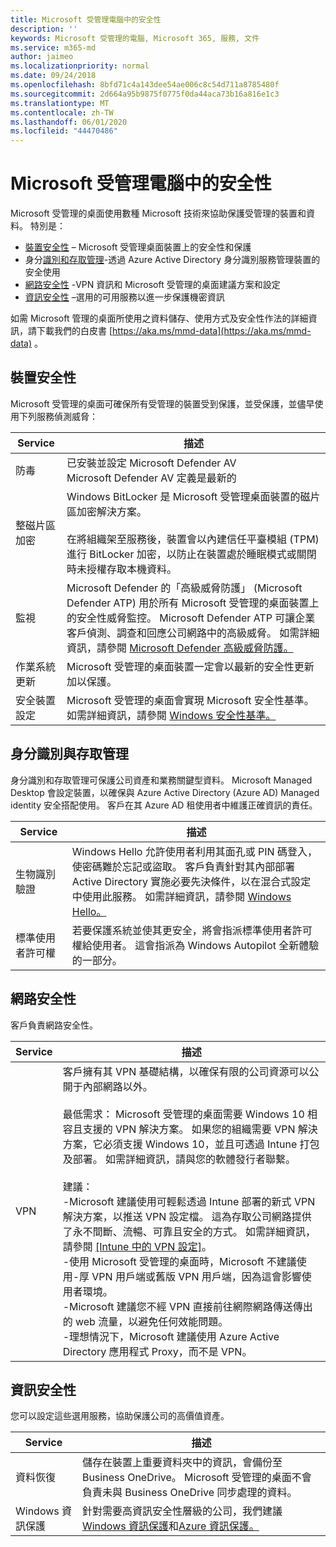 ```yaml
---
title: Microsoft 受管理電腦中的安全性
description: ''
keywords: Microsoft 受管理的電腦, Microsoft 365, 服務, 文件
ms.service: m365-md
author: jaimeo
ms.localizationpriority: normal
ms.date: 09/24/2018
ms.openlocfilehash: 8bfd71c4a143dee54ae006c8c54d711a8785480f
ms.sourcegitcommit: 2d664a95b9875f0775f0da44aca73b16a816e1c3
ms.translationtype: MT
ms.contentlocale: zh-TW
ms.lasthandoff: 06/01/2020
ms.locfileid: "44470486"
---
```

# <a name="security-in-microsoft-managed-desktop"></a>Microsoft 受管理電腦中的安全性

<!--Security, also Onboarding doc: data handling/store, privileged account access -->

Microsoft 受管理的桌面使用數種 Microsoft 技術來協助保護受管理的裝置和資料。 特別是： 


- [裝置安全性](#device-security) – Microsoft 受管理桌面裝置上的安全性和保護
- 身分[識別和存取管理](#identity-and-access-management)-透過 Azure Active Directory 身分識別服務管理裝置的安全使用
- [網路安全性](#network-security) -VPN 資訊和 Microsoft 受管理的桌面建議方案和設定
- [資訊安全性](#information-security) –選用的可用服務以進一步保護機密資訊 

如需 Microsoft 管理的桌面所使用之資料儲存、使用方式及安全性作法的詳細資訊，請下載我們的白皮書 [https://aka.ms/mmd-data](https://aka.ms/mmd-data) 。


## <a name="device-security"></a>裝置安全性

Microsoft 受管理的桌面可確保所有受管理的裝置受到保護，並受保護，並儘早使用下列服務偵測威脅：

Service | 描述
--- | ---
防毒 | 已安裝並設定 Microsoft Defender AV<br>Microsoft Defender AV 定義是最新的
整磁片區加密 |    Windows BitLocker 是 Microsoft 受管理桌面裝置的磁片區加密解決方案。<br><br>在將組織架至服務後，裝置會以內建信任平臺模組 (TPM) 進行 BitLocker 加密，以防止在裝置處於睡眠模式或關閉時未授權存取本機資料。 
監視 |    Microsoft Defender 的「高級威脅防護」 (Microsoft Defender ATP) 用於所有 Microsoft 受管理的桌面裝置上的安全性威脅監控。 Microsoft Defender ATP 可讓企業客戶偵測、調查和回應公司網路中的高級威脅。 如需詳細資訊，請參閱 [Microsoft Defender 高級威脅防護。](https://docs.microsoft.com/windows/threat-protection/windows-defender-atp/windows-defender-advanced-threat-protection) 
作業系統更新 |  Microsoft 受管理的桌面裝置一定會以最新的安全性更新加以保護。
安全裝置設定 |   Microsoft 受管理的桌面會實現 Microsoft 安全性基準。 如需詳細資訊，請參閱 [Windows 安全性基準。](https://docs.microsoft.com/windows/security/threat-protection/windows-security-baselines)



## <a name="identity-and-access-management"></a>身分識別與存取管理

身分識別和存取管理可保護公司資產和業務關鍵型資料。 Microsoft Managed Desktop 會設定裝置，以確保與 Azure Active Directory (Azure AD) Managed identity 安全搭配使用。 客戶在其 Azure AD 租使用者中維護正確資訊的責任。 

Service | 描述
--- | ---
生物識別驗證 |  Windows Hello 允許使用者利用其面孔或 PIN 碼登入，使密碼難於忘記或盜取。 客戶負責針對其內部部署 Active Directory 實施必要先決條件，以在混合式設定中使用此服務。 如需詳細資訊，請參閱 [Windows Hello。](https://docs.microsoft.com/windows-hardware/design/device-experiences/windows-hello) 
標準使用者許可權 |  若要保護系統並使其更安全，將會指派標準使用者許可權給使用者。 這會指派為 Windows Autopilot 全新體驗的一部分。



## <a name="network-security"></a>網路安全性

客戶負責網路安全性。 

Service | 描述
--- | ---
VPN | 客戶擁有其 VPN 基礎結構，以確保有限的公司資源可以公開于內部網路以外。<br><br>最低需求： Microsoft 受管理的桌面需要 Windows 10 相容且支援的 VPN 解決方案。 如果您的組織需要 VPN 解決方案，它必須支援 Windows 10，並且可透過 Intune 打包及部署。 如需詳細資訊，請與您的軟體發行者聯繫。<br><br>建議：<br>-Microsoft 建議使用可輕鬆透過 Intune 部署的新式 VPN 解決方案，以推送 VPN 設定檔。 這為存取公司網路提供了永不間斷、流暢、可靠且安全的方式。 如需詳細資訊，請參閱 [[Intune 中的 VPN 設定]](https://docs.microsoft.com/intune/vpn-settings-configure)。<br>-使用 Microsoft 受管理的桌面時，Microsoft 不建議使用-厚 VPN 用戶端或舊版 VPN 用戶端，因為這會影響使用者環境。<br>-Microsoft 建議您不經 VPN 直接前往網際網路傳送傳出的 web 流量，以避免任何效能問題。<br>-理想情況下，Microsoft 建議使用 Azure Active Directory 應用程式 Proxy，而不是 VPN。


## <a name="information-security"></a>資訊安全性

您可以設定這些選用服務，協助保護公司的高價值資產。 

Service | 描述
--- | ---
資料恢復  | 儲存在裝置上重要資料夾中的資訊，會備份至 Business OneDrive。 Microsoft 受管理的桌面不會負責未與 Business OneDrive 同步處理的資料。 
Windows 資訊保護 |    針對需要高資訊安全性層級的公司，我們建議[Windows 資訊保護](https://docs.microsoft.com/windows/threat-protection/windows-information-protection/protect-enterprise-data-using-wip)和[Azure 資訊保護。](https://www.microsoft.com/cloud-platform/azure-information-protection) 

